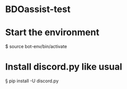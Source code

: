 # BDOassist-test

# Start the environment
$ source bot-env/bin/activate

# Install discord.py like usual
§ pip install -U discord.py
